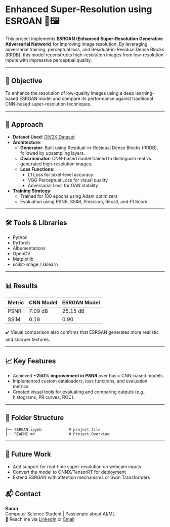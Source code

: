 
# Enhanced Super-Resolution using ESRGAN 🚀🖼️

This project implements **ESRGAN (Enhanced Super-Resolution Generative Adversarial Network)** for improving image resolution. By leveraging adversarial training, perceptual loss, and Residual-in-Residual Dense Blocks (RRDB), this model reconstructs high-resolution images from low-resolution inputs with impressive perceptual quality.

---

## 📌 Objective

To enhance the resolution of low-quality images using a deep learning-based ESRGAN model and compare its performance against traditional CNN-based super-resolution techniques.

---

## 🧠 Approach

- **Dataset Used**: [DIV2K Dataset](https://www.kaggle.com/datasets/joe1995/div2k-dataset)
- **Architecture**:
  - **Generator**: Built using Residual-in-Residual Dense Blocks (RRDB), followed by upsampling layers.
  - **Discriminator**: CNN-based model trained to distinguish real vs. generated high-resolution images.
  - **Loss Functions**:
    - L1 Loss for pixel-level accuracy
    - VGG Perceptual Loss for visual quality
    - Adversarial Loss for GAN stability
- **Training Strategy**:
  - Trained for 100 epochs using Adam optimizers
  - Evaluation using PSNR, SSIM, Precision, Recall, and F1 Score

---

## 🛠️ Tools & Libraries

- Python
- PyTorch
- Albumentations
- OpenCV
- Matplotlib
- scikit-image / sklearn

---

## 📊 Results

| Metric       | CNN Model | ESRGAN Model |
|--------------|-----------|--------------|
| PSNR         | 7.09 dB   | 25.15 dB     |
| SSIM         | 0.18      | 0.90         |

✔️ Visual comparison also confirms that ESRGAN generates more realistic and sharper textures.

---

## 📈 Key Features

- Achieved **~250% improvement in PSNR** over basic CNN-based models.
- Implemented custom dataloaders, loss functions, and evaluation metrics.
- Created visual tools for evaluating and comparing outputs (e.g., histograms, PR curves, ROC).

---

## 📂 Folder Structure

```
├── ESRGAN.ipynb            # project file
├── README.md               # Project Overview
```

---

## 📌 Future Work

- Add support for real-time super-resolution on webcam inputs
- Convert the model to ONNX/TensorRT for deployment
- Extend ESRGAN with attention mechanisms or Swin Transformers



## 📬 Contact

**Karan**  
Computer Science Student | Passionate about AI/ML  
📧 Reach me via [LinkedIn](https://www.linkedin.com) or [Email](mailto:your@email.com)
